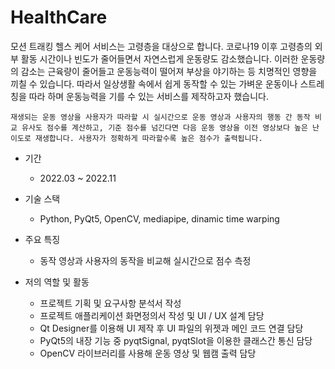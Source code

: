 # HealthCare

모션 트래킹 헬스 케어 서비스는 고령층을 대상으로 합니다. 코로나19 이후 고령층의 외부 활동 시간이나 빈도가 줄어들면서 자연스럽게 운동량도 감소했습니다. 이러한 운동량의 감소는 근육량이 줄어들고 운동능력이 떨어져 부상을 야기하는 등 치명적인 영향을 끼칠 수 있습니다. 따라서 일상생활 속에서 쉽게 동작할 수 있는 가벼운 운동이나 스트레칭을 따라 하며 운동능력을 기를 수 있는 서비스를 제작하고자 했습니다.
    
    재생되는 운동 영상을 사용자가 따라할 시 실시간으로 운동 영상과 사용자의 행동 간 동작 비교 유사도 점수를 계산하고, 기준 점수를 넘긴다면 다음 운동 영상을 이전 영상보다 높은 난이도로 재생합니다. 사용자가 정확하게 따라할수록 높은 점수가 출력됩니다.




- 기간
    - 2022.03 ~ 2022.11
- 기술 스택
    - Python, PyQt5, OpenCV, mediapipe, dinamic time warping
- 주요 특징
    - 동작 영상과 사용자의 동작을 비교해 실시간으로 점수 측정


- 저의 역할 및 활동
    - 프로젝트 기획 및 요구사항 분석서 작성
    - 프로젝트 애플리케이션 화면정의서 작성 및 UI / UX 설계 담당
    - Qt Designer를 이용해 UI 제작 후 UI 파일의 위젯과 메인 코드 연결 담당
    - PyQt5의 내장 기능 중 pyqtSignal, pyqtSlot을 이용한 클래스간 통신 담당
    - OpenCV 라이브러리를 사용해 운동 영상 및 웹캠 출력 담당

  

